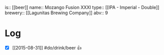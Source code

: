 is:: [[beer]]
name:: Mozango Fusion XXXI
type:: [[IPA - Imperial - Double]]
brewery:: [[Lagunitas Brewing Company]]
abv:: 9

# Log
- [x] [[2015-08-31]] #do/drink/beer 👍
